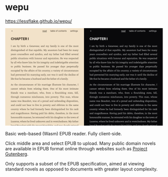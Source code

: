 # wepu

https://lessflake.github.io/wepu/

![Preview](./preview.png)

Basic web-based (Wasm) EPUB reader. Fully client-side.

Click middle area and select EPUB to upload. Many public domain novels are available in EPUB format online through websites such as [Project Gutenberg](https://www.gutenberg.org/).

Only supports a subset of the EPUB specification, aimed at viewing standard novels as opposed to documents with greater layout complexity.
